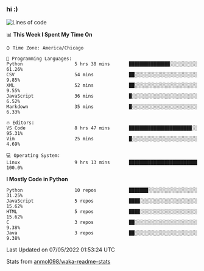 ### hi :)

<!--START_SECTION:waka-->
![Lines of code](https://img.shields.io/badge/From%20Hello%20World%20I%27ve%20Written-510%20Thousand%20lines%20of%20code-blue)

📊 **This Week I Spent My Time On** 

```text
⌚︎ Time Zone: America/Chicago

💬 Programming Languages: 
Python                   5 hrs 38 mins       ███████████████░░░░░░░░░░   61.26% 
CSV                      54 mins             ██░░░░░░░░░░░░░░░░░░░░░░░   9.85% 
XML                      52 mins             ██░░░░░░░░░░░░░░░░░░░░░░░   9.55% 
JavaScript               36 mins             █░░░░░░░░░░░░░░░░░░░░░░░░   6.52% 
Markdown                 35 mins             █░░░░░░░░░░░░░░░░░░░░░░░░   6.33%

🔥 Editors: 
VS Code                  8 hrs 47 mins       ███████████████████████░░   95.31% 
Vim                      25 mins             █░░░░░░░░░░░░░░░░░░░░░░░░   4.69%

💻 Operating System: 
Linux                    9 hrs 13 mins       █████████████████████████   100.0%

```

**I Mostly Code in Python** 

```text
Python                   10 repos            ███████░░░░░░░░░░░░░░░░░░   31.25% 
JavaScript               5 repos             ████░░░░░░░░░░░░░░░░░░░░░   15.62% 
HTML                     5 repos             ████░░░░░░░░░░░░░░░░░░░░░   15.62% 
C                        3 repos             ██░░░░░░░░░░░░░░░░░░░░░░░   9.38% 
Java                     3 repos             ██░░░░░░░░░░░░░░░░░░░░░░░   9.38%

```



 Last Updated on 07/05/2022 01:53:24 UTC
<!--END_SECTION:waka-->

Stats from [anmol098/waka-readme-stats](https://github.com/anmol098/waka-readme-stats)